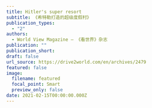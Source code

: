 ```yaml
---
title: Hitler's super resort
subtitle: 《希特勒打造的超级度假村》
publication_types:
  - "2"
authors:
  - World View Magazine — 《看世界》杂志
publication: ""
publication_short: 
draft: false
url_source: https://drive2world.com/en/archives/2479
featured: false
image:
  filename: featured
  focal_point: Smart
  preview_only: false
date: 2021-02-15T00:00:00.000Z
---
```

